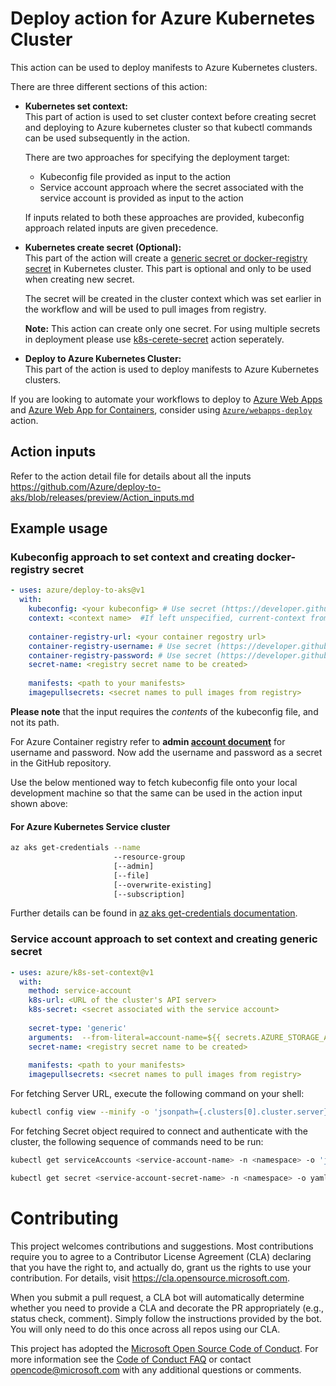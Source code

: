 # Deploy action for Azure Kubernetes Cluster

This action can be used to deploy manifests to Azure Kubernetes clusters.

There are three different sections of this action:
- **Kubernetes set context:**   
   This part of action is used to set cluster context before creating secret and deploying to Azure kubernetes cluster so that kubectl commands can be used subsequently in the action.

  There are two approaches for specifying the deployment target:

  - Kubeconfig file provided as input to the action
  - Service account approach where the secret associated with the service account is provided as input to the action

  If inputs related to both these approaches are provided, kubeconfig approach related inputs are given precedence.
- **Kubernetes create secret **(Optional)**:**  
  This part of the action will create a [generic secret or docker-registry secret](https://kubernetes.io/docs/concepts/configuration/secret/) in Kubernetes cluster. This part is optional and only to be used when creating new secret.
  
  The secret will be created in the cluster context which was set earlier in the workflow and will be used to pull images from registry.
  
  **Note:** This action can create only one secret. For using multiple secrets in deployment please use [k8s-cerete-secret](https://github.com/Azure/k8s-create-secret) action seperately.
- **Deploy to Azure Kubernetes Cluster:**  
  This part of the action is used to deploy manifests to Azure Kubernetes clusters.

 If you are looking to automate your workflows to deploy to [Azure Web Apps](https://azure.microsoft.com/en-us/services/app-service/web/) and [Azure Web App for Containers](https://azure.microsoft.com/en-us/services/app-service/containers/), consider using [`Azure/webapps-deploy`](https://github.com/Azure/webapps-deploy) action.
  
## Action inputs
Refer to the action detail file for details about all the inputs https://github.com/Azure/deploy-to-aks/blob/releases/preview/Action_inputs.md

## Example usage
### Kubeconfig approach to set context and creating docker-registry secret 

```yaml
- uses: azure/deploy-to-aks@v1
  with:
    kubeconfig: <your kubeconfig> # Use secret (https://developer.github.com/actions/managing-workflows/storing-secrets/)
    context: <context name>  #If left unspecified, current-context from kubeconfig is used as default
    
    container-registry-url: <your container regostry url>
    container-registry-username: # Use secret (https://developer.github.com/actions/managing-workflows/storing-secrets/)
    container-registry-password: # Use secret (https://developer.github.com/actions/managing-workflows/storing-secrets/)
    secret-name: <registry secret name to be created>
    
    manifests: <path to your manifests>
    imagepullsecrets: <secret names to pull images from registry>
```

**Please note** that the input requires the _contents_ of the kubeconfig file, and not its path.

For Azure Container registry refer to **admin [account document](https://docs.microsoft.com/en-us/azure/container-registry/container-registry-authentication#admin-account)** for username and password. Now add the username and password as a secret in the GitHub repository.

Use the below mentioned way to fetch kubeconfig file onto your local development machine so that the same can be used in the action input shown above:

#### For Azure Kubernetes Service cluster

```sh
az aks get-credentials --name
                       --resource-group
                       [--admin]
                       [--file]
                       [--overwrite-existing]
                       [--subscription]
```

Further details can be found in [az aks get-credentials documentation](https://docs.microsoft.com/en-us/cli/azure/aks?view=azure-cli-latest#az-aks-get-credentials).

### Service account approach to set context and creating generic secret

```yaml
- uses: azure/k8s-set-context@v1
  with:
    method: service-account
    k8s-url: <URL of the cluster's API server>
    k8s-secret: <secret associated with the service account>
    
    secret-type: 'generic'
    arguments:  --from-literal=account-name=${{ secrets.AZURE_STORAGE_ACCOUNT }} --from-literal=access-key=${{ secrets.AZURE_STORAGE_ACCESS_KEY }}
    secret-name: <registry secret name to be created>
    
    manifests: <path to your manifests>
    imagepullsecrets: <secret names to pull images from registry>
```

For fetching Server URL, execute the following command on your shell:

```sh
kubectl config view --minify -o 'jsonpath={.clusters[0].cluster.server}'
```

For fetching Secret object required to connect and authenticate with the cluster, the following sequence of commands need to be run:

```sh
kubectl get serviceAccounts <service-account-name> -n <namespace> -o 'jsonpath={.secrets[*].name}'
```

```sh
kubectl get secret <service-account-secret-name> -n <namespace> -o yaml
```


# Contributing

This project welcomes contributions and suggestions.  Most contributions require you to agree to a
Contributor License Agreement (CLA) declaring that you have the right to, and actually do, grant us
the rights to use your contribution. For details, visit https://cla.opensource.microsoft.com.

When you submit a pull request, a CLA bot will automatically determine whether you need to provide
a CLA and decorate the PR appropriately (e.g., status check, comment). Simply follow the instructions
provided by the bot. You will only need to do this once across all repos using our CLA.

This project has adopted the [Microsoft Open Source Code of Conduct](https://opensource.microsoft.com/codeofconduct/).
For more information see the [Code of Conduct FAQ](https://opensource.microsoft.com/codeofconduct/faq/) or
contact [opencode@microsoft.com](mailto:opencode@microsoft.com) with any additional questions or comments.

